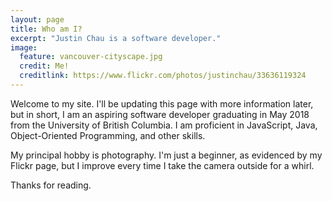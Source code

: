 ```yaml
---
layout: page
title: Who am I?
excerpt: "Justin Chau is a software developer."
image:
  feature: vancouver-cityscape.jpg
  credit: Me!
  creditlink: https://www.flickr.com/photos/justinchau/33636119324
---
```


Welcome to my site. I'll be updating this page with more information later, but in short, I am an aspiring software developer graduating in May 2018 from the University of British Columbia. I am proficient in JavaScript, Java, Object-Oriented Programming, and other skills.

My principal hobby is photography. I'm just a beginner, as evidenced by my Flickr page, but I improve every time I take the camera outside for a whirl. 

Thanks for reading. 